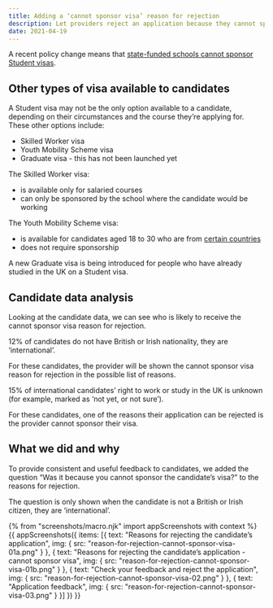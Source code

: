 ```yaml
---
title: Adding a ‘cannot sponsor visa’ reason for rejection
description: Let providers reject an application because they cannot sponsor a candidate’s visa
date: 2021-04-19
---
```


A recent policy change means that [state-funded schools cannot sponsor Student visas](https://www.gov.uk/guidance/recruit-trainee-teachers-from-overseas-accredited-itt-providers#recruit-by-becoming-a-visa-sponsor).

## Other types of visa available to candidates

A Student visa may not be the only option available to a candidate, depending on their circumstances and the course they’re applying for. These other options include:

- Skilled Worker visa
- Youth Mobility Scheme visa
- Graduate visa - this has not been launched yet

The Skilled Worker visa:

- is available only for salaried courses
- can only be sponsored by the school where the candidate would be working

The Youth Mobility Scheme visa:

- is available for candidates aged 18 to 30 who are from [certain countries](https://www.gov.uk/youth-mobility/eligibility)
- does not require sponsorship

A new Graduate visa is being introduced for people who have already studied in the UK on a Student visa.

## Candidate data analysis

Looking at the candidate data, we can see who is likely to receive the cannot sponsor visa reason for rejection.

12% of candidates do not have British or Irish nationality, they are ‘international’.

For these candidates, the provider will be shown the cannot sponsor visa reason for rejection in the possible list of reasons.

15% of international candidates’ right to work or study in the UK is unknown (for example, marked as ‘not yet, or not sure’).

For these candidates, one of the reasons their application can be rejected is the provider cannot sponsor their visa.

## What we did and why

To provide consistent and useful feedback to candidates, we added the question “Was it because you cannot sponsor the candidate’s visa?” to the reasons for rejection.

The question is only shown when the candidate is not a British or Irish citizen, they are ‘international’.

{% from "screenshots/macro.njk" import appScreenshots with context %}
{{ appScreenshots({
  items: [{
    text: "Reasons for rejecting the candidate’s application",
    img: {
      src: "reason-for-rejection-cannot-sponsor-visa-01a.png"
    }
  }, {
    text: "Reasons for rejecting the candidate’s application - cannot sponsor visa",
    img: {
      src: "reason-for-rejection-cannot-sponsor-visa-01b.png"
    }
  }, {
    text: "Check your feedback and reject the application",
    img: {
      src: "reason-for-rejection-cannot-sponsor-visa-02.png"
    }
  }, {
    text: "Application feedback",
    img: {
      src: "reason-for-rejection-cannot-sponsor-visa-03.png"
    }
  }]
}) }}
